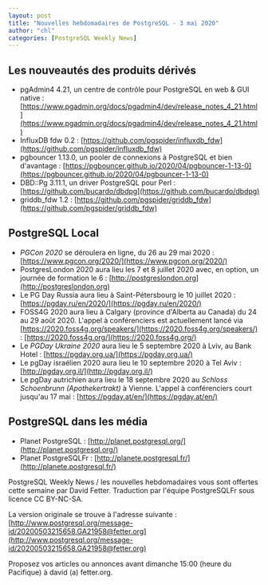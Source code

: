```yaml
---
layout: post
title: "Nouvelles hebdomadaires de PostgreSQL - 3 mai 2020"
author: "chl"
categories: [PostgreSQL Weekly News]
---
```


## Les nouveautés des produits dérivés

- pgAdmin4 4.21, un centre de contrôle pour PostgreSQL en web & GUI native :
  [https://www.pgadmin.org/docs/pgadmin4/dev/release_notes_4_21.html](https://www.pgadmin.org/docs/pgadmin4/dev/release_notes_4_21.html)
- InfluxDB fdw 0.2 :
  [https://github.com/pgspider/influxdb_fdw](https://github.com/pgspider/influxdb_fdw)
- pgbouncer 1.13.0, un pooler de connexions à PostgreSQL et bien d'avantage :
  [https://pgbouncer.github.io/2020/04/pgbouncer-1-13-0](https://pgbouncer.github.io/2020/04/pgbouncer-1-13-0)
- DBD::Pg 3.11.1, un driver PostgreSQL pour Perl :
  [https://github.com/bucardo/dbdpg](https://github.com/bucardo/dbdpg)
- griddb_fdw 1.2 :
  [https://github.com/pgspider/griddb_fdw](https://github.com/pgspider/griddb_fdw)

<!--more-->
## PostgreSQL Local

- *PGCon 2020* se déroulera en ligne, du 26 au 29 mai 2020 :
  [https://www.pgcon.org/2020/](https://www.pgcon.org/2020/)
- PostgresLondon 2020 aura lieu les 7 et 8 juillet 2020 avec, en option, un journée
  de formation le 6 :
  [http://postgreslondon.org](http://postgreslondon.org)
- Le PG Day Russia aura lieu à Saint-Pétersbourg le 10 juillet 2020 :
  [https://pgday.ru/en/2020/](https://pgday.ru/en/2020/)
- FOSS4G 2020 aura lieu à Calgary (province d'Alberta au Canada) du 24 au 29 août 2020.
  L'appel à conférenciers est actuellement lancé via [https://2020.foss4g.org/speakers/](https://2020.foss4g.org/speakers/) :
  [https://2020.foss4g.org/](https://2020.foss4g.org/)
- Le *PGDay Ukraine 2020* aura lieu le 5 septembre 2020 à Lviv, au Bank Hotel :
  [https://pgday.org.ua/](https://pgday.org.ua/)
- Le pgDay israélien 2020 aura lieu le 10 septembre 2020 à Tel Aviv :
  [http://pgday.org.il/](http://pgday.org.il/)
- Le pgDay autrichien aura lieu le 18 septembre 2020 au *Schloss Schoenbrunn
  (Apothekertrakt)* à Vienne. L'appel à conférenciers court jusqu'au 17 mai :
  [https://pgday.at/en/](https://pgday.at/en/)

## PostgreSQL dans les média

- Planet PostgreSQL : [http://planet.postgresql.org/](http://planet.postgresql.org/)
- Planet PostgreSQLFr : [http://planete.postgresql.fr/](http://planete.postgresql.fr/)

PostgreSQL Weekly News / les nouvelles hebdomadaires vous sont offertes cette semaine par David Fetter. Traduction par l'équipe PostgreSQLFr sous licence CC BY-NC-SA.


La version originale se trouve à l'adresse suivante :
[http://www.postgresql.org/message-id/20200503215658.GA21958@fetter.org](http://www.postgresql.org/message-id/20200503215658.GA21958@fetter.org)

Proposez vos articles ou annonces avant dimanche 15:00 (heure du Pacifique) à david (a) fetter.org.

